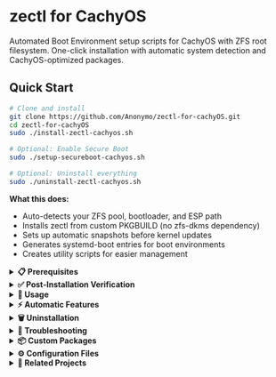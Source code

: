 # zectl for CachyOS

Automated Boot Environment setup scripts for CachyOS with ZFS root filesystem. One-click installation with automatic system detection and CachyOS-optimized packages.

## Quick Start

```bash
# Clone and install
git clone https://github.com/Anonymo/zectl-for-cachyOS.git
cd zectl-for-cachyOS
sudo ./install-zectl-cachyos.sh

# Optional: Enable Secure Boot
sudo ./setup-secureboot-cachyos.sh

# Optional: Uninstall everything
sudo ./uninstall-zectl-cachyos.sh
```

**What this does:**
- Auto-detects your ZFS pool, bootloader, and ESP path
- Installs zectl from custom PKGBUILD (no zfs-dkms dependency)
- Sets up automatic snapshots before kernel updates
- Generates systemd-boot entries for boot environments
- Creates utility scripts for easier management

<details>
<summary><strong>📋 Prerequisites</strong></summary>

- CachyOS installed with **ZFS root filesystem**
- UEFI boot mode (required for Secure Boot features)
- Root access to run installation scripts
</details>

<details>
<summary><strong>✅ Post-Installation Verification</strong></summary>

### Test zectl Installation
```bash
zectl list  # Should show at least one boot environment
```

### Verify systemd-boot Integration
```bash
bootctl list  # Should show boot environment entries
# Reboot to see boot environments in systemd-boot menu (10s timeout)
```

### Test Boot Environment Creation
```bash
zectl create test-environment
zectl list  # Should show new environment
bootctl list  # Should show updated entries
```

### Verify Packages
```bash
pacman -Q zectl-cachyos zectl-pacman-hook-cachyos
```
</details>

<details>
<summary><strong>🚀 Usage</strong></summary>

### Basic Commands
```bash
# List environments
zectl list

# Create environment
zectl create my-backup

# Activate environment (requires reboot)
zectl activate my-backup

# Delete environment
zectl destroy old-backup
```

### Simplified Commands (zectl-manager)
```bash
zectl-manager snapshot     # Create timestamped snapshot
zectl-manager list         # Better formatted list
zectl-manager cleanup      # Remove old environments (keep last 5)
zectl-manager help         # Show all commands
```

### Secure Boot Commands
```bash
secureboot-manager status    # Check Secure Boot status
secureboot-manager verify    # Verify signatures
secureboot-manager enroll    # Enroll keys to firmware
```
</details>

<details>
<summary><strong>⚡ Automatic Features</strong></summary>

- **Pre-kernel snapshots**: Automatic boot environments before kernel updates
- **Secure Boot signing**: Automatic kernel signing after updates (if enabled)
- **Boot entry generation**: systemd-boot entries automatically created/updated
</details>

<details>
<summary><strong>🗑️ Uninstallation</strong></summary>

### Complete Removal
```bash
sudo ./uninstall-zectl-cachyos.sh
```

**What it removes:**
- All zectl packages (zectl-cachyos, zectl-git, zectl-pacman-hook)
- Configuration files (/etc/zectl/, pacman hooks)
- Utility scripts (zectl-manager, secureboot-manager)
- Restores original pacman.conf (removes zfs-dkms from IgnorePkg)
- Optionally removes Secure Boot components and keys

**What it preserves:**
- Existing ZFS boot environments and snapshots
- ZFS pool functionality (built into CachyOS kernel)
- Can optionally keep Secure Boot setup

**After uninstall:**
- You can install regular zectl from AUR if desired
- Boot environments still exist in ZFS - manually remove if needed
- ZFS functionality remains available

</details>

<details>
<summary><strong>🔧 Troubleshooting</strong></summary>

### Installation Issues
- **Build fails**: Check disk space in `/tmp`, internet connection
- **Package conflicts**: Remove existing packages: `sudo pacman -R zectl-git zectl-pacman-hook`

### Boot Environment Issues
- **Not showing in systemd-boot**: Run `zectl generate-bootloader-entries` and `bootctl update`
- **zectl command fails**: Check ZFS pool status: `zpool status`
- **No environments found**: Verify config: `cat /etc/zectl/zectl.conf`

### System Issues After Installation
- **Sleep/wake problems**: ZFS services might interfere with power management
  - Check ZFS service status: `systemctl status zfs-import-cache.service zfs-mount.service`
  - Disable problematic services temporarily: `sudo systemctl disable zfs-import-cache.service`
  - Check system logs: `journalctl -b | grep -i "suspend\|sleep\|wake"`

### Debug Mode
```bash
DEBUG=1 sudo ./install-zectl-cachyos.sh
```

### System Diagnostic
```bash
# Run comprehensive system diagnostic
./diagnose-system.sh
```
</details>

<details>
<summary><strong>📦 Custom Packages</strong></summary>

### zectl-cachyos
- Based on upstream zectl-git
- **No zfs-dkms dependency** (CachyOS has ZFS built-in)
- Conflicts with `zectl` and `zectl-git`

### zectl-pacman-hook-cachyos  
- Depends on `zectl-cachyos`
- Automatic boot environments before kernel updates
</details>

<details>
<summary><strong>⚙️ Configuration Files</strong></summary>

| File | Purpose |
|------|---------|
| `/etc/zectl/zectl.conf` | Main zectl configuration |
| `/etc/pacman.d/hooks/95-zectl-kernel.hook` | Auto-snapshot before kernel updates |
| `/etc/pacman.d/hooks/99-secureboot-kernel-sign.hook` | Auto-sign kernels (Secure Boot) |
| `/usr/local/bin/zectl-manager` | Simplified interface |
| `/usr/local/bin/secureboot-manager` | Secure Boot management |
</details>

<details>
<summary><strong>🔗 Related Projects</strong></summary>

- [zectl](https://github.com/johnramsden/zectl) - Original ZFS Boot Environment manager
- [CachyOS](https://cachyos.org/) - Performance-optimized Arch Linux distribution
</details>